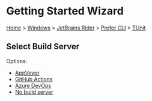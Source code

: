 # Getting Started Wizard

[Home](/docs/wiz/readme.md) > [Windows](Windows.md) > [JetBrains Rider](Windows_Rider.md) > [Prefer CLI](Windows_Rider_Cli.md) > [TUnit](Windows_Rider_Cli_TUnit.md)

## Select Build Server

Options:
 * [AppVeyor](Windows_Rider_Cli_TUnit_AppVeyor.md)
 * [GitHub Actions](Windows_Rider_Cli_TUnit_GitHubActions.md)
 * [Azure DevOps](Windows_Rider_Cli_TUnit_AzureDevOps.md)
 * [No build server](Windows_Rider_Cli_TUnit_None.md)
